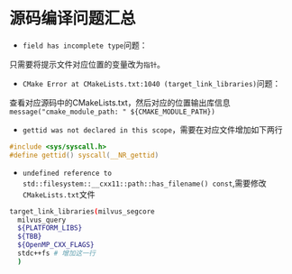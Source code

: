 # 源码编译问题汇总

* `field has incomplete type`问题：

只需要将提示文件对应位置的变量改为`指针`。

* `CMake Error at CMakeLists.txt:1040 (target_link_libraries)`问题：

查看对应源码中的CMakeLists.txt，然后对应的位置输出库信息 `message("cmake_module_path: " ${CMAKE_MODULE_PATH})` 

* `gettid was not declared in this scope`，需要在对应文件增加如下两行

```c
#include <sys/syscall.h>
#define gettid() syscall(__NR_gettid)
```
* `undefined reference to std::filesystem::__cxx11::path::has_filename() const`,需要修改`CMakeLists.txt`文件

```bash
target_link_libraries(milvus_segcore
  milvus_query
  ${PLATFORM_LIBS}
  ${TBB}
  ${OpenMP_CXX_FLAGS}
  stdc++fs # 增加这一行
  )
```